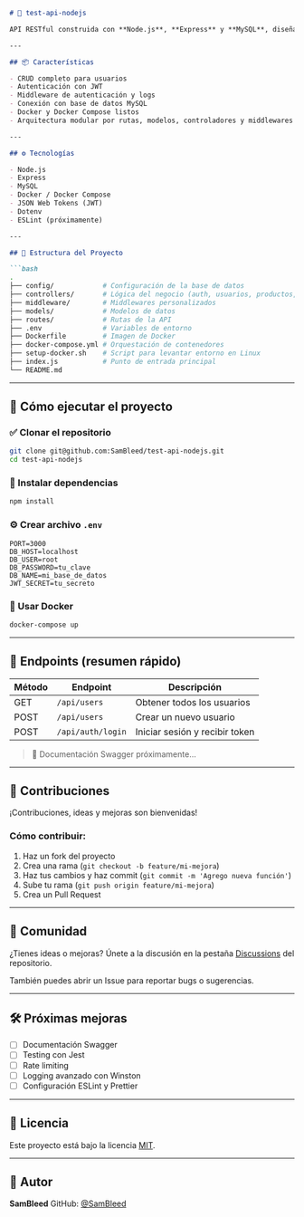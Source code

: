 ````markdown
# 🚀 test-api-nodejs

API RESTful construida con **Node.js**, **Express** y **MySQL**, diseñada con estructura profesional y lista para producción, testing o aprendizaje.

---

## 📦 Características

- CRUD completo para usuarios
- Autenticación con JWT
- Middleware de autenticación y logs
- Conexión con base de datos MySQL
- Docker y Docker Compose listos
- Arquitectura modular por rutas, modelos, controladores y middlewares

---

## ⚙️ Tecnologías

- Node.js
- Express
- MySQL
- Docker / Docker Compose
- JSON Web Tokens (JWT)
- Dotenv
- ESLint (próximamente)

---

## 📁 Estructura del Proyecto

```bash
.
├── config/            # Configuración de la base de datos
├── controllers/       # Lógica del negocio (auth, usuarios, productos, etc.)
├── middleware/        # Middlewares personalizados
├── models/            # Modelos de datos
├── routes/            # Rutas de la API
├── .env               # Variables de entorno
├── Dockerfile         # Imagen de Docker
├── docker-compose.yml # Orquestación de contenedores
├── setup-docker.sh    # Script para levantar entorno en Linux
├── index.js           # Punto de entrada principal
└── README.md
````

---

## 🚀 Cómo ejecutar el proyecto

### ✅ Clonar el repositorio

```bash
git clone git@github.com:SamBleed/test-api-nodejs.git
cd test-api-nodejs
```

### 🔧 Instalar dependencias

```bash
npm install
```

### ⚙️ Crear archivo `.env`

```env
PORT=3000
DB_HOST=localhost
DB_USER=root
DB_PASSWORD=tu_clave
DB_NAME=mi_base_de_datos
JWT_SECRET=tu_secreto
```

### 🐳 Usar Docker

```bash
docker-compose up
```

---

## 📮 Endpoints (resumen rápido)

| Método | Endpoint          | Descripción                    |
| ------ | ----------------- | ------------------------------ |
| GET    | `/api/users`      | Obtener todos los usuarios     |
| POST   | `/api/users`      | Crear un nuevo usuario         |
| POST   | `/api/auth/login` | Iniciar sesión y recibir token |

> 🔧 Documentación Swagger próximamente...

---

## 🤝 Contribuciones

¡Contribuciones, ideas y mejoras son bienvenidas!

### Cómo contribuir:

1. Haz un fork del proyecto
2. Crea una rama (`git checkout -b feature/mi-mejora`)
3. Haz tus cambios y haz commit (`git commit -m 'Agrego nueva función'`)
4. Sube tu rama (`git push origin feature/mi-mejora`)
5. Crea un Pull Request

---

## 👥 Comunidad

¿Tienes ideas o mejoras? Únete a la discusión en la pestaña [Discussions](https://github.com/SamBleed/test-api-nodejs/discussions) del repositorio.

También puedes abrir un Issue para reportar bugs o sugerencias.

---

## 🛠️ Próximas mejoras

* [ ] Documentación Swagger
* [ ] Testing con Jest
* [ ] Rate limiting
* [ ] Logging avanzado con Winston
* [ ] Configuración ESLint y Prettier

---

## 📝 Licencia

Este proyecto está bajo la licencia [MIT](LICENSE).

---

## 🙌 Autor

**SamBleed**
GitHub: [@SamBleed](https://github.com/SamBleed)

